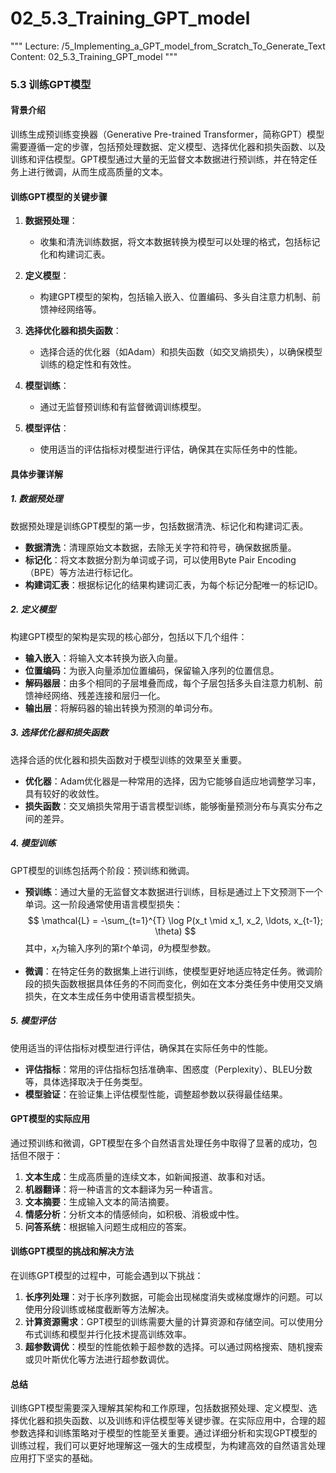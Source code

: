 # 02_5.3_Training_GPT_model

"""
Lecture: /5_Implementing_a_GPT_model_from_Scratch_To_Generate_Text
Content: 02_5.3_Training_GPT_model
"""

### 5.3 训练GPT模型

#### 背景介绍
训练生成预训练变换器（Generative Pre-trained Transformer，简称GPT）模型需要遵循一定的步骤，包括预处理数据、定义模型、选择优化器和损失函数、以及训练和评估模型。GPT模型通过大量的无监督文本数据进行预训练，并在特定任务上进行微调，从而生成高质量的文本。

#### 训练GPT模型的关键步骤
1. **数据预处理**：
   - 收集和清洗训练数据，将文本数据转换为模型可以处理的格式，包括标记化和构建词汇表。

2. **定义模型**：
   - 构建GPT模型的架构，包括输入嵌入、位置编码、多头自注意力机制、前馈神经网络等。

3. **选择优化器和损失函数**：
   - 选择合适的优化器（如Adam）和损失函数（如交叉熵损失），以确保模型训练的稳定性和有效性。

4. **模型训练**：
   - 通过无监督预训练和有监督微调训练模型。

5. **模型评估**：
   - 使用适当的评估指标对模型进行评估，确保其在实际任务中的性能。

#### 具体步骤详解

##### 1. 数据预处理
数据预处理是训练GPT模型的第一步，包括数据清洗、标记化和构建词汇表。

- **数据清洗**：清理原始文本数据，去除无关字符和符号，确保数据质量。
- **标记化**：将文本数据分割为单词或子词，可以使用Byte Pair Encoding（BPE）等方法进行标记化。
- **构建词汇表**：根据标记化的结果构建词汇表，为每个标记分配唯一的标记ID。

##### 2. 定义模型
构建GPT模型的架构是实现的核心部分，包括以下几个组件：

- **输入嵌入**：将输入文本转换为嵌入向量。
- **位置编码**：为嵌入向量添加位置编码，保留输入序列的位置信息。
- **解码器层**：由多个相同的子层堆叠而成，每个子层包括多头自注意力机制、前馈神经网络、残差连接和层归一化。
- **输出层**：将解码器的输出转换为预测的单词分布。

##### 3. 选择优化器和损失函数
选择合适的优化器和损失函数对于模型训练的效果至关重要。

- **优化器**：Adam优化器是一种常用的选择，因为它能够自适应地调整学习率，具有较好的收敛性。
- **损失函数**：交叉熵损失常用于语言模型训练，能够衡量预测分布与真实分布之间的差异。

##### 4. 模型训练
GPT模型的训练包括两个阶段：预训练和微调。

- **预训练**：通过大量的无监督文本数据进行训练，目标是通过上下文预测下一个单词。这一阶段通常使用语言模型损失：
$$ \mathcal{L} = -\sum_{t=1}^{T} \log P(x_t \mid x_1, x_2, \ldots, x_{t-1}; \theta) $$
其中，$x_t$为输入序列的第$t$个单词，$\theta$为模型参数。

- **微调**：在特定任务的数据集上进行训练，使模型更好地适应特定任务。微调阶段的损失函数根据具体任务的不同而变化，例如在文本分类任务中使用交叉熵损失，在文本生成任务中使用语言模型损失。

##### 5. 模型评估
使用适当的评估指标对模型进行评估，确保其在实际任务中的性能。

- **评估指标**：常用的评估指标包括准确率、困惑度（Perplexity）、BLEU分数等，具体选择取决于任务类型。
- **模型验证**：在验证集上评估模型性能，调整超参数以获得最佳结果。

#### GPT模型的实际应用
通过预训练和微调，GPT模型在多个自然语言处理任务中取得了显著的成功，包括但不限于：

1. **文本生成**：生成高质量的连续文本，如新闻报道、故事和对话。
2. **机器翻译**：将一种语言的文本翻译为另一种语言。
3. **文本摘要**：生成输入文本的简洁摘要。
4. **情感分析**：分析文本的情感倾向，如积极、消极或中性。
5. **问答系统**：根据输入问题生成相应的答案。

#### 训练GPT模型的挑战和解决方法
在训练GPT模型的过程中，可能会遇到以下挑战：

1. **长序列处理**：对于长序列数据，可能会出现梯度消失或梯度爆炸的问题。可以使用分段训练或梯度截断等方法解决。
2. **计算资源需求**：GPT模型的训练需要大量的计算资源和存储空间。可以使用分布式训练和模型并行化技术提高训练效率。
3. **超参数调优**：模型的性能依赖于超参数的选择。可以通过网格搜索、随机搜索或贝叶斯优化等方法进行超参数调优。

#### 总结
训练GPT模型需要深入理解其架构和工作原理，包括数据预处理、定义模型、选择优化器和损失函数、以及训练和评估模型等关键步骤。在实际应用中，合理的超参数选择和训练策略对于模型的性能至关重要。通过详细分析和实现GPT模型的训练过程，我们可以更好地理解这一强大的生成模型，为构建高效的自然语言处理应用打下坚实的基础。